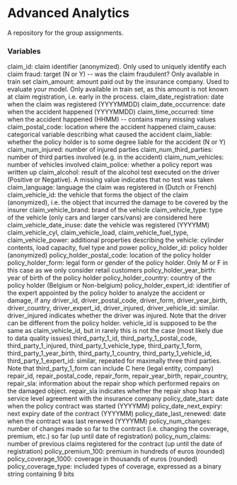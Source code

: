 # Advanced Analytics

A repository for the group assignments.




<h3> Variables </h3>
claim_id: claim identifier (anonymized). Only used to uniquely identify each claim
fraud: target (N or Y) -- was the claim fraudulent? Only available in train set
claim_amount: amount paid out by the insurance company. Used to evaluate your model. Only available in train set, as this amount is not known at claim registration, i.e. early in the process.
claim_date_registration: date when the claim was registered (YYYYMMDD)
claim_date_occurrence: date when the accident happened (YYYYMMDD)
claim_time_occurred: time when the accident happened (HHMM) -- contains many missing values
claim_postal_code: location where the accident happened
claim_cause: categorical variable describing what caused the accident
claim_liable: whether the policy holder is to some degree liable for the accident (N or Y)
claim_num_injured: number of injured parties
claim_num_third_parties: number of third parties involved (e.g. in the accident)
claim_num_vehicles: number of vehicles involved
claim_police: whether a policy report was written up
claim_alcohol: result of the alcohol test executed on the driver (Positive or Negative). A missing value indicates that no test was taken
claim_language: language the claim was registered in (Dutch or French)
claim_vehicle_id: the vehicle that forms the object of the claim (anonymized), i.e. the object that incurred the damage to be covered by the insurer
claim_vehicle_brand: brand of the vehicle
claim_vehicle_type: type of the vehicle (only cars and larger cars/vans) are considered here
claim_vehicle_date_inuse: date the vehicle was registered (YYYYMM)
claim_vehicle_cyl, claim_vehicle_load, claim_vehicle_fuel_type, claim_vehicle_power: additional properties describing the vehicle: cylinder contents, load capacity, fuel type and power
policy_holder_id: policy holder (anonymized)
policy_holder_postal_code: location of the policy holder
policy_holder_form: legal form or gender of the policy holder. Only M or F in this case as we only consider retail customers
policy_holder_year_birth: year of birth of the policy holder
policy_holder_country: country of the policy holder (Belgium or Non-belgium)
policy_holder_expert_id: identifier of the expert appointed by the policy holder to analyze the accident or damage, if any
driver_id, driver_postal_code, driver_form, driver_year_birth, driver_country, driver_expert_id, driver_injured, driver_vehicle_id: similar. driver_injured indicates whether the driver was injured. Note that the driver can be different from the policy holder. vehicle_id is supposed to be the same as claim_vehicle_id, but in rarely this is not the case (most likely due to data quality issues)
third_party_1_id, third_party_1_postal_code, third_party_1_injured, third_party_1_vehicle_type, third_party_1_form, third_party_1_year_birth, third_party_1_country, third_party_1_vehicle_id, third_party_1_expert_id: similar, repeated for maximally three third parties. Note that third_party_1_form can include C here (legal entity, company)
repair_id, repair_postal_code, repair_form, repair_year_birth, repair_country, repair_sla: information about the repair shop which performed repairs on the damaged object. repair_sla indicates whether the repair shop has a service level agreement with the insurance company
policy_date_start: date when the policy contract was started (YYYYMM)
policy_date_next_expiry: next expiry date of the contract (YYYYMM)
policy_date_last_renewed: date when the contract was last renewed (YYYYMM)
policy_num_changes: number of changes made so far to the contract (i.e. changing the coverage, premium, etc.) so far (up until date of registration)
policy_num_claims: number of previous claims registered for the contract (up until the date of registration)
policy_premium_100: premium in hundreds of euros (rounded)
policy_coverage_1000: coverage in thousands of euros (rounded)
policy_coverage_type: included types of coverage, expressed as a binary string containing 9 bits
